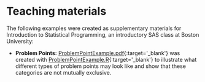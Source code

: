 # Teaching materials
The following examples were created as supplementary materials for Introduction to Statistical Programming, an introductory SAS class at Boston University:
* **Problem Points:** [ProblemPointExample.pdf](https://github.com/snlent/teaching/blob/master/ProblemPointExample.pdf){:target='_blank'} was created with [ProblemPointExample.R](https://github.com/snlent/teaching/blob/master/ProblemPointExample.R){:target='_blank'} to illustrate what different types of problem points may look like and show that these categories are not mutually exclusive.